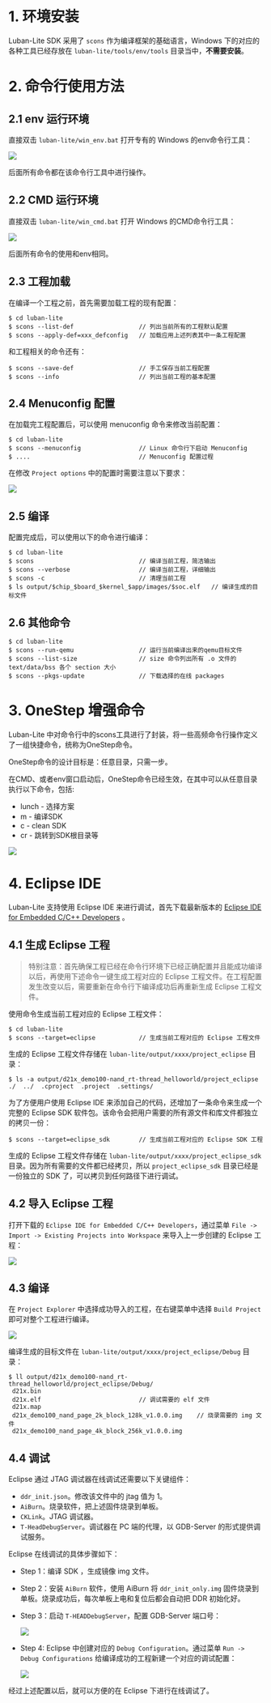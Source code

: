 
# 1. 环境安装

Luban-Lite SDK 采用了 `scons` 作为编译框架的基础语言，Windows 下的对应的各种工具已经存放在 `luban-lite/tools/env/tools` 目录当中，**不需要安装**。

# 2. 命令行使用方法

## 2.1 env 运行环境

直接双击 `luban-lite/win_env.bat` 打开专有的 Windows 的env命令行工具：

![](images/lbl_win_env.png)

后面所有命令都在该命令行工具中进行操作。

## 2.2 CMD 运行环境

直接双击 `luban-lite/win_cmd.bat` 打开 Windows 的CMD命令行工具：

![](images/lbl_win_cmd.png)

后面所有命令的使用和env相同。

## 2.3 工程加载

在编译一个工程之前，首先需要加载工程的现有配置：

```
$ cd luban-lite
$ scons --list-def                  // 列出当前所有的工程默认配置
$ scons --apply-def=xxx_defconfig   // 加载应用上述列表其中一条工程配置
```

和工程相关的命令还有：

```
$ scons --save-def                  // 手工保存当前工程配置  
$ scons --info                      // 列出当前工程的基本配置
```

## 2.4 Menuconfig 配置

在加载完工程配置后，可以使用 menuconfig 命令来修改当前配置：

```
$ cd luban-lite
$ scons --menuconfig                // Linux 命令行下启动 Menuconfig
$ ....                              // Menuconfig 配置过程
```

在修改 `Project options` 中的配置时需要注意以下要求：

![](images/lbl_menuconfig_prj.png)

## 2.5 编译

配置完成后，可以使用以下的命令进行编译：

```
$ cd luban-lite
$ scons                             // 编译当前工程，简洁输出
$ scons --verbose                   // 编译当前工程，详细输出
$ scons -c                          // 清理当前工程
$ ls output/$chip_$board_$kernel_$app/images/$soc.elf   // 编译生成的目标文件
```

## 2.6 其他命令

```
$ cd luban-lite
$ scons --run-qemu                  // 运行当前编译出来的qemu目标文件
$ scons --list-size                 // size 命令列出所有 .o 文件的 text/data/bss 各个 section 大小
$ scons --pkgs-update               // 下载选择的在线 packages
```

# 3. OneStep 增强命令

Luban-Lite 中对命令行中的scons工具进行了封装，将一些高频命令行操作定义了一组快捷命令，统称为OneStep命令。

OneStep命令的设计目标是：任意目录，只需一步。

在CMD、或者env窗口启动后，OneStep命令已经生效，在其中可以从任意目录执行以下命令，包括:

- lunch - 选择方案
- m - 编译SDK
- c - clean SDK
- cr - 跳转到SDK根目录等

![](images/win_onestep.png)

# 4. Eclipse IDE

Luban-Lite 支持使用 Eclipse IDE 来进行调试，首先下载最新版本的 [Eclipse IDE for Embedded C/C++ Developers](https://www.eclipse.org/downloads/download.php?file=/technology/epp/downloads/release/2023-03/R/eclipse-embedcpp-2023-03-R-win32-x86_64.zip) 。

## 4.1 生成 Eclipse 工程

> 特别注意：首先确保工程已经在命令行环境下已经正确配置并且能成功编译以后，再使用下述命令一键生成工程对应的 Eclipse 工程文件。在工程配置发生改变以后，需要重新在命令行下编译成功后再重新生成 Eclipse 工程文件。

使用命令生成当前工程对应的 Eclipse 工程文件：

```
$ cd luban-lite
$ scons --target=eclipse            // 生成当前工程对应的 Eclipse 工程文件
```

生成的 Eclipse 工程文件存储在 `luban-lite/output/xxxx/project_eclipse` 目录：

```
$ ls -a output/d21x_demo100-nand_rt-thread_helloworld/project_eclipse
./  ../  .cproject  .project  .settings/
```

为了方便用户使用 Eclipse IDE 来添加自己的代码，还增加了一条命令来生成一个完整的 Eclipse SDK 软件包。该命令会把用户需要的所有源文件和库文件都独立的拷贝一份：

```
$ scons --target=eclipse_sdk        // 生成当前工程对应的 Eclipse SDK 工程
```

生成的 Eclipse 工程文件存储在 `luban-lite/output/xxxx/project_eclipse_sdk` 目录。因为所有需要的文件都已经拷贝，所以 `project_eclipse_sdk` 目录已经是一份独立的 SDK 了，可以拷贝到任何路径下进行调试。

## 4.2 导入 Eclipse 工程

打开下载的 `Eclipse IDE for Embedded C/C++ Developers`，通过菜单 `File -> Import -> Existing Projects into Workspace` 来导入上一步创建的 Eclipse 工程：

![](images/eclipse_import_proj.png)

## 4.3 编译

在 `Project Explorer` 中选择成功导入的工程，在右键菜单中选择 `Build Project` 即可对整个工程进行编译。

![](images/eclipse_build_proj.png)

编译生成的目标文件在 `luban-lite/output/xxxx/project_eclipse/Debug` 目录：

```
$ ll output/d21x_demo100-nand_rt-thread_helloworld/project_eclipse/Debug/
 d21x.bin
 d21x.elf                           // 调试需要的 elf 文件
 d21x.map
 d21x_demo100_nand_page_2k_block_128k_v1.0.0.img    // 烧录需要的 img 文件
 d21x_demo100_nand_page_4k_block_256k_v1.0.0.img
```

## 4.4 调试

Eclipse 通过 JTAG 调试器在线调试还需要以下关键组件：

-  `ddr_init.json`。修改该文件中的 jtag 值为 1。
-  `AiBurn`。烧录软件，把上述固件烧录到单板。
-  `CKLink`。JTAG 调试器。
-  `T-HeadDebugServer`。调试器在 PC 端的代理，以 GDB-Server 的形式提供调试服务。

Eclipse 在线调试的具体步骤如下：

- Step 1：编译 SDK ，生成镜像 img 文件。

- Step 2：安装 `AiBurn` 软件，使用 AiBurn 将 `ddr_init_only.img` 固件烧录到单板。烧录成功后，每次单板上电和复位后都会自动把 DDR 初始化好。

- Step 3：启动 `T-HEADDebugServer`，配置 GDB-Server 端口号：

    ![](images/debug_server.png)

- Step 4: Eclipse 中创建对应的 `Debug Configuration`。通过菜单 `Run -> Debug Configurations` 给编译成功的工程新建一个对应的调试配置：

    ![](images/eclipse_debug_config.png)

经过上述配置以后，就可以方便的在 Eclipse 下进行在线调试了。

